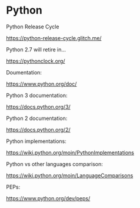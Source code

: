 # Python

Python Release Cycle

https://python-release-cycle.glitch.me/

Python 2.7 will retire in...

https://pythonclock.org/

Doumentation:

https://www.python.org/doc/

Python 3 documentation:

https://docs.python.org/3/

Python 2 documentation:

https://docs.python.org/2/

Python implementations:

https://wiki.python.org/moin/PythonImplementations

Python vs other languages comparison:

https://wiki.python.org/moin/LanguageComparisons

PEPs:

https://www.python.org/dev/peps/


